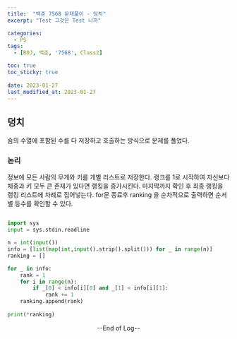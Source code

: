 ```yaml
---
title:  "백준 7568 문제풀이 - 덩치" 
excerpt: "Test 그것은 Test 니까"

categories:
  - PS
tags:
  - [BOJ, 백준, '7568', Class2]

toc: true
toc_sticky: true
 
date: 2023-01-27
last_modified_at: 2023-01-27
---
```


## 덩치

숌의 수열에 포함된 수를 다 저장하고 호출하는 방식으로 문제를 풀었다.

### 논리

정보에 모든 사람의 무게와 키를 개별 리스트로 저장한다.
랭크를 1로 시작하여 자신보다 체중과 키 모두 큰 존재가 있다면 랭킹을 증가시킨다.
마지막까지 확인 후 최종 랭킹을 랭킹 리스트에 차례로 집어넣는다.
for문 종료후 ranking 을 순차적으로 출력하면 순서별 등수를 확인할 수 있다.

```python

import sys
input = sys.stdin.readline

n = int(input())
info = [list(map(int,input().strip().split())) for _ in range(n)]
ranking = []

for _ in info:
    rank = 1
    for i in range(n):
        if _[0] < info[i][0] and _[1] < info[i][1]:
            rank += 1
    ranking.append(rank)
    
print(*ranking)

```

<center> --End of Log-- </center>

